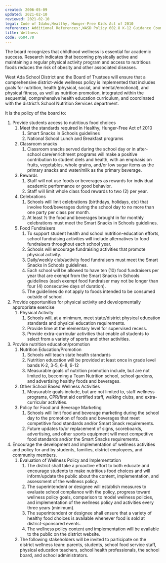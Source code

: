 ```yaml
---
created: 2006-05-09
updated: 2021-02-10
reviewed: 2021-02-10
legal: Code of Idaho,Healthy, Hunger-Free Kids Act of 2010
references: Additional References:,WASD Policy 602.8 K-12 Guidance Counseling Programs,WASD Policy 602.4 Health Education
title: Wellness
code: 0504.70
---
```



The board recognizes that childhood wellness is essential for academic success. Research indicates that becoming physically active and maintaining a regular physical activity program and access to nutritious foods reduces the risk of obesity and other associated diseases.

West Ada School District and the Board of Trustees will ensure that a comprehensive district-wide wellness policy is implemented that includes goals for nutrition, health (physical, social, and mental/emotional), and physical fitness, as well as nutrition promotion, integrated within the sequential, comprehensive health education curriculum, and coordinated with the district’s School Nutrition Services department.

It is the policy of the board to:

1. Provide students access to nutritious food choices
    1. Meet the standards required in Healthy, Hunger-Free Act of 2010
        1. Smart Snacks in Schools guidelines
        1. National School Lunch and Breakfast programs
    1. Classroom snacks
        1. Classroom snacks served during the school day or in after-school care/enrichment programs will make a positive contribution to student diets and health, with an emphasis on fruits, vegetables, whole grains, and/or low sugar items as the primary snacks and water/milk as the primary beverage.
    1. Rewards
        1. Staff will not use foods or beverages as rewards for individual academic performance or good     behavior.
        1. Staff will limit whole class food rewards to two (2) per year.
    1. Celebrations
        1. Schools will limit celebrations (birthdays, holidays, etc) that involve food/beverages during the school day to no more than one party per class per month.
        1. At least ½ the food and beverages brought in for monthly celebrations must meet the Smart Snacks in Schools guidelines.
    1. Food Fundraisers
        1. To support student health and school nutrition-education efforts, school fundraising activities will         include alternatives to food fundraisers throughout each school year.
        1. Schools will encourage fundraising activities that promote physical activity.
        1. Daily/weekly club/activity food fundraisers must meet the Smart Snacks in Schools guidelines.
        1. Each school will be allowed to have ten (10) food fundraisers per year that are exempt from the         Smart Snacks in Schools guidelines (each exempt food fundraiser may not be longer than four (4)         consecutive days of duration).
        1. The guidelines do not apply to foods intended to be consumed outside of school.
1. Provide opportunities for physical activity and developmentally appropriate exercise
    1. Physical Activity
        1. Schools will, at a minimum, meet state/district physical education standards and physical education         requirements.
        1. Provide time at the elementary level for supervised recess.
        1. Provide extra-curricular activities that enable all students to select from a variety of sports and other activities.
1. Provide nutrition education/promotion
    1. Nutrition Education/Promotion
        1. Schools will teach state health standards
        1. Nutrition education will be provided at least once in grade level bands K-2, 3-5, 6-8, 9-12
        1. Measurable goals of nutrition promotion include, but are not limited to, becoming a Team         Nutrition school, school gardens, and advertising healthy foods and beverages.
    1. Other School Based Wellness Activities
        1. Measurable goals include, but are not limited to, staff wellness programs, CPR/first aid certified         staff, walking clubs, and extra-curricular activities.
    1. Policy for Food and Beverage Marketing
        1. Schools will limit food and beverage marketing during the school day to the promotion of foods         and beverages that meet competitive food standards and/or Smart Snack requirements.
        1. Future updates to/or replacement of signs, scoreboards, advertising, and other sports equipment         will meet competitive food standards and/or the Smart Snacks requirements.
1. Encourage the development and implementation of wellness activities and policy for and by students, families, district employees, and community members.
    1. Evaluation of Wellness Policy and Implementation
        1. The district shall take a proactive effort to both educate and encourage students to make         nutritious food choices and will inform/update the public about the content, implementation, and         assessment of the wellness policy.
        1. The superintendent or designee will establish measures to evaluate school compliance with the         policy, progress toward wellness policy goals, comparison to model wellness policies, and         implementation of the wellness policy and activities every three years (minimum).
        1. The superintendent or designee shall ensure that a variety of healthy food choices is available         whenever food is sold at district-sponsored events.
        1. The wellness policy content and implementation will be available to the public on the district         website.
    1. The following stakeholders will be invited to participate on the district wellness team: parents, students,     school food service staff, physical education teachers, school health professionals, the school board, and     school administrators.
